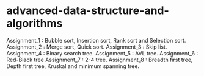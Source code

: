 # advanced-data-structure-and-algorithms

Assignment_1 : Bubble sort, Insertion sort, Rank sort and Selection sort.
Assignment_2 : Merge sort, Quick sort.
Assignment_3 : Skip list.
Assignment_4 : Binary search tree.
Assignment_5 : AVL tree.
Assignment_6 : Red-Black tree
Assignment_7 : 2-4 tree.
Assignment_8 : Breadth first tree, Depth first tree, Kruskal and minimum spanning tree.
